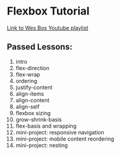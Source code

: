 # Flexbox Tutorial

[Link to Wes Bos Youtube playlist](https://www.youtube.com/playlist?list=PLu8EoSxDXHP7xj_y6NIAhy0wuCd4uVdid)

## Passed Lessons:

1. intro
1. flex-direction
1. flex-wrap
1. ordering
1. justify-content
1. align-items
1. align-content
1. align-self
1. flexbox sizing
1. grow-shrink-basis
1. flex-basis and wrapping
1. mini-project: responsive navigation
1. mini-project: mobile content reordering
1. mini-project: nesting
